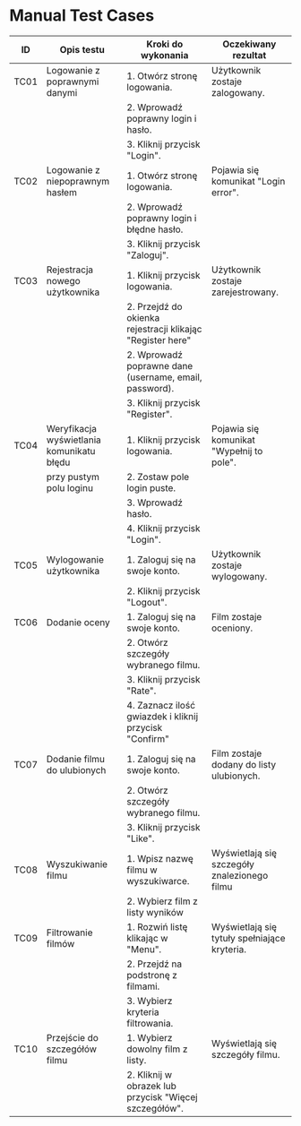 # Manual Test Cases

| ID    | Opis testu                                 | Kroki do wykonania                                                                 | Oczekiwany rezultat                           |
|-------|--------------------------------------------|------------------------------------------------------------------------------------|-----------------------------------------------|
| TC01  | Logowanie z poprawnymi danymi              | 1. Otwórz stronę logowania.                                                        | Użytkownik zostaje zalogowany.                |
|       |                                            | 2. Wprowadź poprawny login i hasło.                                                |                                               |
|       |                                            | 3. Kliknij przycisk "Login".                                                       |                                               |
| TC02  | Logowanie z niepoprawnym hasłem            | 1. Otwórz stronę logowania.                                                        | Pojawia się komunikat "Login error".          |
|       |                                            | 2. Wprowadź poprawny login i błędne hasło.                                         |                                               |
|       |                                            | 3. Kliknij przycisk "Zaloguj".                                                     |                                               |
| TC03  | Rejestracja nowego użytkownika             | 1. Kliknij przycisk logowania.                                                     | Użytkownik zostaje zarejestrowany.            |
|       |                                            | 2. Przejdź do okienka rejestracji klikając "Register here"                         |                                               |
|       |                                            | 2. Wprowadź poprawne dane (username, email, password).                             |                                               |
|       |                                            | 3. Kliknij przycisk "Register".                                                    |                                               |
| TC04  | Weryfikacja wyświetlania komunikatu błędu  | 1. Kliknij przycisk logowania.                                                     | Pojawia się komunikat "Wypełnij to pole".     |
|       | przy pustym polu loginu                    | 2. Zostaw pole login puste.                                                        |                                               |
|       |                                            | 3. Wprowadź hasło.                                                                 |                                               |
|       |                                            | 4. Kliknij przycisk "Login".                                                       |                                               |
| TC05  | Wylogowanie użytkownika                    | 1. Zaloguj się na swoje konto.                                                     | Użytkownik zostaje wylogowany.                |
|       |                                            | 2. Kliknij przycisk "Logout".                                                      |                                               |
| TC06  |Dodanie oceny                               | 1. Zaloguj się na swoje konto.                                                     | Film zostaje oceniony.                        |
|       |                                            | 2. Otwórz szczegóły wybranego filmu.                                               |                                               |
|       |                                            | 3. Kliknij przycisk "Rate".                                                        |                                               |
|       |                                            | 4. Zaznacz ilość gwiazdek i kliknij przycisk "Confirm"                             |                                               |
| TC07  | Dodanie filmu do ulubionych                | 1. Zaloguj się na swoje konto.                                                     | Film zostaje dodany do listy ulubionych.      |
|       |                                            | 2. Otwórz szczegóły wybranego filmu.                                               |                                               |
|       |                                            | 3. Kliknij przycisk "Like".                                                        |                                               |
| TC08  | Wyszukiwanie filmu                         | 1. Wpisz nazwę filmu w wyszukiwarce.                                               | Wyświetlają się szczegóły znalezionego filmu  |
|       |                                            | 2. Wybierz film z listy wyników                                                    |                                               |
| TC09  | Filtrowanie filmów                         | 1. Rozwiń listę klikając w "Menu".                                                 | Wyświetlają się tytuły spełniające kryteria.  |
|       |                                            | 2. Przejdź na podstronę z filmami.                                                 |                                               |
|       |                                            | 3. Wybierz kryteria filtrowania.                                                   |                                               |
| TC10  | Przejście do szczegółów filmu              | 1. Wybierz dowolny film z listy.                                                   | Wyświetlają się szczegóły filmu.              |
|       |                                            | 2. Kliknij w obrazek lub przycisk "Więcej szczegółów".                             |                                               |


